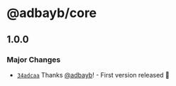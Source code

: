 # @adbayb/core

## 1.0.0

### Major Changes

-   [`34adcaa`](https://github.com/adbayb/poc-monorepo/commit/34adcaade97c464ba0cc2863fdcdd5b2a518683f) Thanks [@adbayb](https://github.com/adbayb)! - First version released 🚀
